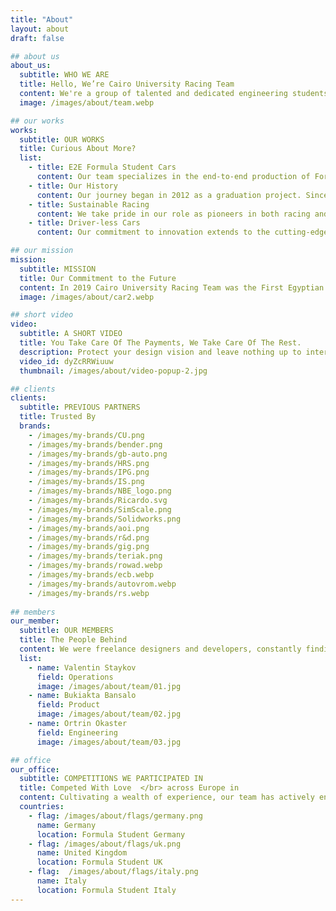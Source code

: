 ```yaml
---
title: "About"
layout: about
draft: false

## about us
about_us:
  subtitle: WHO WE ARE
  title: Hello, We’re Cairo University Racing Team 
  content: We're a group of talented and dedicated engineering students at Cairo University, sharing the passion towards the automotive industry. We are a committed, united by our shared vision and commitment to making a significant impact in the automotive industry, particularly in the realm of motorsports. Our focus is on the future, and we firmly believe that our efforts today will shape the industry of tomorrow.
  image: /images/about/team.webp

## our works
works:
  subtitle: OUR WORKS
  title: Curious About More?
  list:
    - title: E2E Formula Student Cars
      content: Our team specializes in the end-to-end production of Formula Student cars Including extensive research, meticulous planning, innovative designing, precision manufacturing, careful assembly, rigorous testing, and detailed reporting for all systems incorporated in our vehicles.
    - title: Our History
      content: Our journey began in 2012 as a graduation project. Since then, we have evolved into a competitive team participating in Formula Student competitions globally. Our experience spans six different competitions across three countries - the United Kingdom, Germany, and Italy.
    - title: Sustainable Racing
      content: We take pride in our role as pioneers in both racing and sustainability. we are manufacturing electric vehicles from scratch, contributing to a cleaner, sustainable future. We ensure they align with our mission to reduce emissions and support the United Nations SDGs.
    - title: Driver-less Cars
      content: Our commitment to innovation extends to the cutting-edge autonomous driving. We're developing autonomous racing technology. Using advanced sensors & machine learning algorithms, we're shaping the future of racing through autonomous.

## our mission
mission:
  subtitle: MISSION
  title: Our Commitment to the Future
  content: In 2019 Cairo University Racing Team was the First Egyptian team to manufacture an electric car and compete with it instead of the typical CV. Representing Egypt's commitment to environmental conservation with up to-date innovations and technologies.
  image: /images/about/car2.webp

## short video
video:
  subtitle: A SHORT VIDEO
  title: You Take Care Of The Payments, We Take Care Of The Rest.
  description: Protect your design vision and leave nothing up to interpretation with interaction recipes. Quickly share and access all your team members interactions by using libraries, ensuring consistcy throughout the.
  video_id: dyZcRRWiuuw
  thumbnail: /images/about/video-popup-2.jpg

## clients
clients:
  subtitle: PREVIOUS PARTNERS
  title: Trusted By
  brands:
    - /images/my-brands/CU.png
    - /images/my-brands/bender.png
    - /images/my-brands/gb-auto.png
    - /images/my-brands/HRS.png
    - /images/my-brands/IPG.png
    - /images/my-brands/IS.png
    - /images/my-brands/NBE_logo.png
    - /images/my-brands/Ricardo.svg
    - /images/my-brands/SimScale.png
    - /images/my-brands/Solidworks.png
    - /images/my-brands/aoi.png
    - /images/my-brands/r&d.png
    - /images/my-brands/gig.png
    - /images/my-brands/teriak.png
    - /images/my-brands/rowad.webp
    - /images/my-brands/ecb.webp
    - /images/my-brands/autovrom.webp
    - /images/my-brands/rs.webp
  
## members
our_member:
  subtitle: OUR MEMBERS
  title: The People Behind
  content: We were freelance designers and developers, constantly finding </br> ourselves deep in vague feedback. This made every client and team
  list:
    - name: Valentin Staykov
      field: Operations
      image: /images/about/team/01.jpg
    - name: Bukiakta Bansalo
      field: Product
      image: /images/about/team/02.jpg
    - name: Ortrin Okaster
      field: Engineering
      image: /images/about/team/03.jpg

## office
our_office:
  subtitle: COMPETITIONS WE PARTICIPATED IN
  title: Competed With Love  </br> across Europe in 
  content: Cultivating a wealth of experience, our team has actively engaged in six distinct competitions, <br> each taking place in three diverse countries including <br> the United Kingdom, Germany, and Italy
  countries:
    - flag: /images/about/flags/germany.png
      name: Germany
      location: Formula Student Germany
    - flag: /images/about/flags/uk.png
      name: United Kingdom
      location: Formula Student UK
    - flag:  /images/about/flags/italy.png
      name: Italy
      location: Formula Student Italy
---
```


